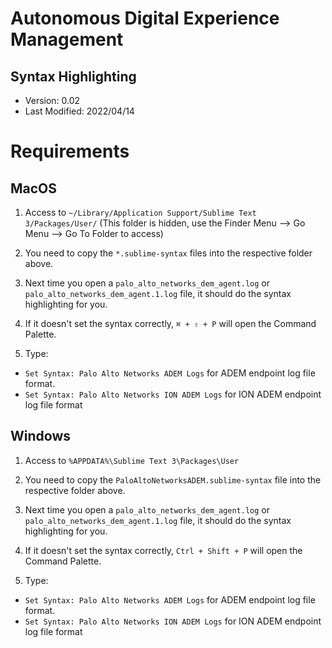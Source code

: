 # Autonomous Digital Experience Management
## Syntax Highlighting
* Version: 0.02
* Last Modified: 2022/04/14


# Requirements
## MacOS
1. Access to `~/Library/Application Support/Sublime Text 3/Packages/User/`
(This folder is hidden, use the Finder Menu --> Go Menu --> Go To Folder to access)

2. You need to copy the `*.sublime-syntax` files into the respective folder above.

3. Next time you open a `palo_alto_networks_dem_agent.log` or `palo_alto_networks_dem_agent.1.log` file, it should do the syntax highlighting for you.

4. If it doesn't set the syntax correctly, `⌘ + ⇧ + P` will open the Command Palette.

5. Type: 
* `Set Syntax: Palo Alto Networks ADEM Logs` for ADEM endpoint log file format. 
* `Set Syntax: Palo Alto Networks ION ADEM Logs` for ION ADEM endpoint log file format

## Windows

1. Access to `%APPDATA%\Sublime Text 3\Packages\User`

2. You need to copy the `PaloAltoNetworksADEM.sublime-syntax` file into the respective folder above.
3. Next time you open a `palo_alto_networks_dem_agent.log` or `palo_alto_networks_dem_agent.1.log` file, it should do the syntax highlighting for you.

4. If it doesn't set the syntax correctly, `Ctrl + Shift + P` will open the Command Palette.

5. Type: 
* `Set Syntax: Palo Alto Networks ADEM Logs` for ADEM endpoint log file format. 
* `Set Syntax: Palo Alto Networks ION ADEM Logs` for ION ADEM endpoint log file format
